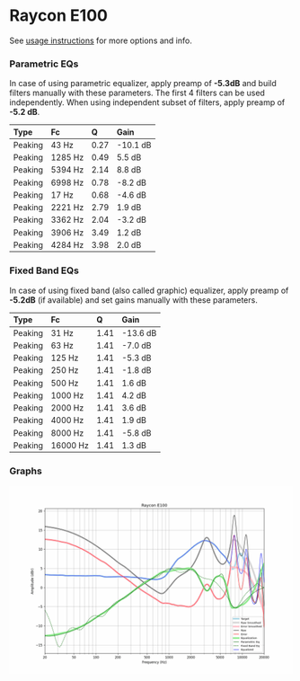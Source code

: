 # Raycon E100
See [usage instructions](https://github.com/jaakkopasanen/AutoEq#usage) for more options and info.

### Parametric EQs
In case of using parametric equalizer, apply preamp of **-5.3dB** and build filters manually
with these parameters. The first 4 filters can be used independently.
When using independent subset of filters, apply preamp of **-5.2 dB**.

| Type    | Fc      |    Q | Gain     |
|:--------|:--------|:-----|:---------|
| Peaking | 43 Hz   | 0.27 | -10.1 dB |
| Peaking | 1285 Hz | 0.49 | 5.5 dB   |
| Peaking | 5394 Hz | 2.14 | 8.8 dB   |
| Peaking | 6998 Hz | 0.78 | -8.2 dB  |
| Peaking | 17 Hz   | 0.68 | -4.6 dB  |
| Peaking | 2221 Hz | 2.79 | 1.9 dB   |
| Peaking | 3362 Hz | 2.04 | -3.2 dB  |
| Peaking | 3906 Hz | 3.49 | 1.2 dB   |
| Peaking | 4284 Hz | 3.98 | 2.0 dB   |

### Fixed Band EQs
In case of using fixed band (also called graphic) equalizer, apply preamp of **-5.2dB**
(if available) and set gains manually with these parameters.

| Type    | Fc       |    Q | Gain     |
|:--------|:---------|:-----|:---------|
| Peaking | 31 Hz    | 1.41 | -13.6 dB |
| Peaking | 63 Hz    | 1.41 | -7.0 dB  |
| Peaking | 125 Hz   | 1.41 | -5.3 dB  |
| Peaking | 250 Hz   | 1.41 | -1.8 dB  |
| Peaking | 500 Hz   | 1.41 | 1.6 dB   |
| Peaking | 1000 Hz  | 1.41 | 4.2 dB   |
| Peaking | 2000 Hz  | 1.41 | 3.6 dB   |
| Peaking | 4000 Hz  | 1.41 | 1.9 dB   |
| Peaking | 8000 Hz  | 1.41 | -5.8 dB  |
| Peaking | 16000 Hz | 1.41 | 1.3 dB   |

### Graphs
![](./Raycon%20E100.png)